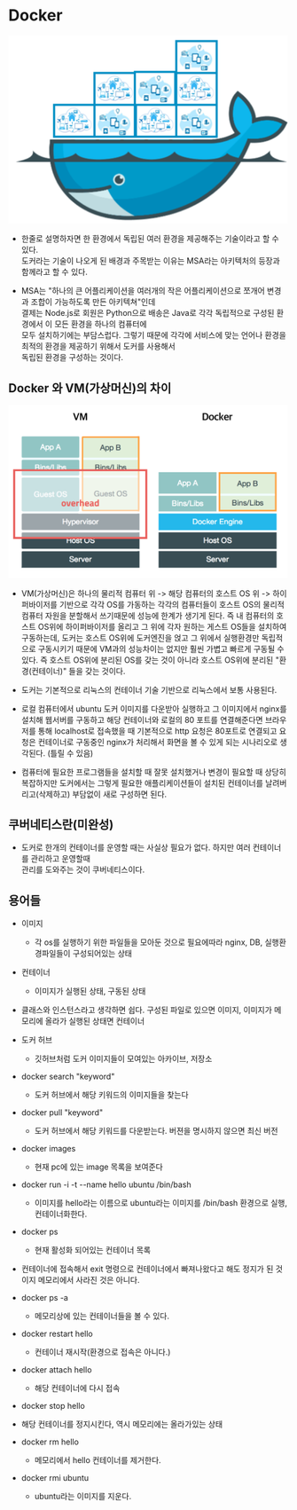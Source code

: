 # Docker
![docker2](../../images/docker2.png)
- 한줄로 설명하자면 한 환경에서 독립된 여러 환경을 제공해주는 기술이라고 할 수 있다.<br>
도커라는 기술이 나오게 된 배경과 주목받는 이유는 MSA라는 아키텍처의 등장과 함께라고 할 수 있다.

- MSA는 "하나의 큰 어플리케이션을 여러개의 작은 어플리케이션으로 쪼개어 변경과 조합이 가능하도록 만든 아키텍쳐"인데<br>
결제는 Node.js로 회원은 Python으로 배송은 Java로 각각 독립적으로 구성된 환경에서 이 모든 환경을 하나의 컴퓨터에<br>
모두 설치하기에는 부담스럽다. 그렇기 때문에 각각에 서비스에 맞는 언어나 환경을 최적의 환경을 제공하기 위해서 도커를 사용해서<br>
독립된 환경을 구성하는 것이다.  

## Docker 와 VM(가상머신)의 차이

![docker](../../images/docker.png)
- VM(가상머신)은 하나의 물리적 컴퓨터 위 -> 해당 컴퓨터의 호스트 OS 위 -> 하이퍼바이저를 기반으로 각각 OS를 가동하는 각각의 컴퓨터들이
호스트 OS의 물리적 컴퓨터 자원을 분할해서 쓰기때문에 성능에 한계가 생기게 된다. 즉 내 컴퓨터의 호스트 OS위에 하이퍼바이저를 올리고
그 위에 각자 원하는 게스트 OS들을 설치하여 구동하는데, 도커는 호스트 OS위에 도커엔진을 얹고 그 위에서 실행환경만 독립적으로 구동시키기 때문에
VM과의 성능차이는 없지만 훨씬 가볍고 빠르게 구동될 수 있다. 즉 호스트 OS위에 분리된 OS를 갖는 것이 아니라 호스트 OS위에 분리된 "환경(컨테이너)"
들을 갖는 것이다.

- 도커는 기본적으로 리눅스의 컨테이너 기술 기반으로 리눅스에서 보통 사용된다.
- 로컬 컴퓨터에서 ubuntu 도커 이미지를 다운받아 실행하고 그 이미지에서 nginx를 설치해 웹서버를 구동하고 해당 컨테이너와 로컬의 80 포트를 연결해준다면
브라우저를 통해 localhost로 접속했을 때 기본적으로 http 요청은 80포트로 연결되고 요청은 컨테이너로 구동중인 nginx가 처리해서 화면을 볼 수 있게 되는
시나리오로 생각된다. (틀릴 수 있음)

- 컴퓨터에 필요한 프로그램들을 설치할 때 잘못 설치했거나 변경이 필요할 때 상당히 복잡하지만 도커에서는 그렇게 필요한 애플리케이션들이 설치된 컨테이너를
날려버리고(삭제하고) 부담없이 새로 구성하면 된다.

## 쿠버네티스란(미완성)
- 도커로 한개의 컨테이너를 운영할 때는 사실상 필요가 없다. 하지만 여러 컨테이너를 관리하고 운영할때<br>
관리를 도와주는 것이 쿠버네티스이다. 

## 용어들
- 이미지
    - 각 os를 실행하기 위한 파일들을 모아둔 것으로 필요에따라 nginx, DB, 실행환경파일들이 구성되어있는 상태
    
- 컨테이너
    - 이미지가 실행된 상태, 구동된 상태
    
- 클래스와 인스턴스라고 생각하면 쉽다. 구성된 파일로 있으면 이미지, 이미지가 메모리에 올라가 실행된 상태면 컨테이너

- 도커 허브
    - 깃허브처럼 도커 이미지들이 모여있는 아카이브, 저장소


- docker search "keyword"
    - 도커 허브에서 해당 키워드의 이미지들을 찾는다

- docker pull "keyword"
    - 도커 허브에서 해당 키워드를 다운받는다. 버젼을 명시하지 않으면 최신 버전

- docker images
    - 현재 pc에 있는 image 목록을 보여준다

- docker run -i -t --name hello ubuntu /bin/bash
    - 이미지를 hello라는 이름으로 ubuntu라는 이미지를 /bin/bash 환경으로 실행, 컨테이너화한다.

- docker ps
    - 현재 활성화 되어있는 컨테이너 목록

- 컨테이너에 접속해서 exit 명령으로 컨테이너에서 빠져나왔다고 해도 정지가 된 것이지 메모리에서 사라진 것은 아니다.

- docker ps -a 
    - 메모리상에 있는 컨테이너들을 볼 수 있다.

- docker restart hello
    - 컨테이너 재시작(환경으로 접속은 아니다.)

- docker attach hello
    - 해당 컨테이너에 다시 접속

- docker stop hello
- 해당 컨테이너를 정지시킨다, 역시 메모리에는 올라가있는 상태

- docker rm hello
    - 메모리에서 hello 컨테이너를 제거한다.

- docker rmi ubuntu
    - ubuntu라는 이미지를 지운다.